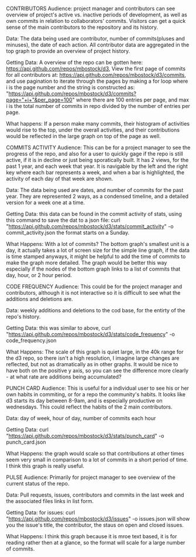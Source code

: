 CONTRIBUTORS
Audience: project manager and contributors can see overview of project's active vs. inactive periods of development, as well as own commits in relation to collaborators' commits. Visitors can get a quick sense of the main contributors to the repository and its history.

Data: The data being used are contributor, number of commits(pluses and minuses), the date of each action. All contributor data are aggregated in the top graph to provide an overview of project history.

Getting Data: A overview of the repo can be gotten here: https://api.github.com/repos/mbostock/d3, View the first page of commits for all contributors at: https://api.github.com/repos/mbostock/d3/commits, and use pagination to iterate through the pages by making a for loop where i is the page number and the string is constructed as: "https://api.github.com/repos/mbostock/d3/commits?page="+i+"&per_page=100"  where there are 100 entries per page, and max i is the total number of commits in repo divided by the number of entries per page.

What happens: 
If a person make many commits, their histogram of activities would rise to the top, under the overall activities, and their contributions would be reflected in the large graph on top of the page as well. 


COMMITS ACTIVITY
Audience: This can be for a project manager to see the progress of the repo, and also for a user to quickly gage if the repo is still active, if it is in decline or just being sporatically built. It has 2 views, for the past 1 year, and each week that year. It is navigable by the left and the right key where each bar represents a week, and when a bar is highlighted, the activity of each day of that week are shown. 

Data: The data being used are dates, and number of commits for the past year. They are represented 2 ways, as a condensed timeline, and a detailed version for a week one at a time.

Getting Data: this data can be found in the commit activity of stats, using this command to save the dat to a json file: curl "https://api.github.com/repos/mbostock/d3/stats/commit_activity" -o commit_activity.json
the format starts on a Sunday.

What Happens:
With a lot of commits? The bottom graph's smallest unit is a day, it actually takes a lot of screen size for the simple line graph, if the data is time stamped anyways, it might be helpful to add the time of commits to make the graph more detailed. The graph would be better this way especially if the nodes of the bottom graph links to a list of commits that day, hour, or 2 hour period.

CODE FREQUENCY
Audience: This could be for the project manager and contributors, although it is not interactive so it is difficult to see what the additions and deletions are.

Data: weekly additions and deletions to the cod base, for the entirty of the repo's history.

Getting Data: this was similar to above, curl "https://api.github.com/repos/mbostock/d3/stats/code_frequency" -o code_frequency.json

What Happens: The scale of this graph is quiet large, in the 40k range for the d3 repo, so there isn't a high resolution, I imagine large changes are reflected, but not as dramatically as in other graphs. It would be nice to have both on the positive y axis, so you can see the difference more clearly - at what rate are additions being accumulated?

PUNCH CARD
Audience: This is useful for a individual user to see his or her own habits in commiting, or for a repo the community's habits. It looks like d3 starts its day between 8-9am, and is especially productive on wednesdays. This could reflect the habits of the 2 main contributors.

Data: day of week, hour of day, number of commits each hour

Getting Data:  curl "https://api.github.com/repos/mbostock/d3/stats/punch_card" -o punch_card.json

What Happens: the graph would scale so that contributions at other times seem very small in comparison to a lot of commits in a short period of time. I think this graph is really useful.

PULSE
Audience: Primarily for project manager to see overview of the current status of the repo.

Data: Pull requests, issues, contributors and commits in the last week and the associated files links in list form. 

Getting Data: 
for issues: curl "https://api.github.com/repos/mbostock/d3/issues" -o issues.json will show you the issue's title, the contributor, the staus on open and closed issues.

What Happens: I think this graph because it is mroe text based, it is for reading rather then at a glance, so the format will scale for a large number of commits. 